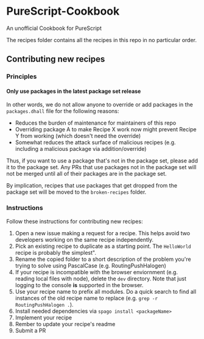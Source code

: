 # PureScript-Cookbook

An unofficial Cookbook for PureScript

The recipes folder contains all the recipes in this repo in no particular order.

## Contributing new recipes

### Principles

#### Only use packages in the latest package set release

In other words, we do not allow anyone to override or add packages in the `packages.dhall` file for the following reasons:
- Reduces the burden of maintenance for maintainers of this repo
- Overriding package A to make Recipe X work now might prevent Recipe Y from working (which doesn't need the override)
- Somewhat reduces the attack surface of malicious recipes (e.g. including a malicious package via addition/override)

Thus, if you want to use a package that's not in the package set, please add it to the package set. Any PRs that use packages not in the package set will not be merged until all of their packages are in the package set.

By implication, recipes that use packages that get dropped from the package set will be moved to the `broken-recipes` folder.

### Instructions

Follow these instructions for contributing new recipes:
1. Open a new issue making a request for a recipe. This helps avoid two developers working on the same recipe independently.
1. Pick an existing recipe to duplicate as a starting point. The `HelloWorld` recipe is probably the simplest".
1. Rename the copied folder to a short description of the problem you're trying to solve using PascalCase (e.g. RoutingPushHalogen)
1. If your recipe is incompatible with the browser enviornment (e.g. reading local files with node), delete the `dev` directory. Note that just logging to the console **is** supported in the browser.
1. Use your recipe name to prefix all modules. Do a quick search to find all instances of the old recipe name to replace (e.g. `grep -r RoutingPushHalogen .`).
1. Install needed dependencies via `spago install <packageName>`
1. Implement your recipe
1. Rember to update your recipe's readme
1. Submit a PR
